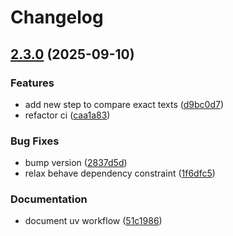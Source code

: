 # Changelog

## [2.3.0](https://github.com/jefersondaniel/behave-web-api/compare/2.0.0...v2.3.0) (2025-09-10)


### Features

* add new step to compare exact texts ([d9bc0d7](https://github.com/jefersondaniel/behave-web-api/commit/d9bc0d7c8d933440ed68d53b31203d68d39dce6c))
* refactor ci ([caa1a83](https://github.com/jefersondaniel/behave-web-api/commit/caa1a8336d6b8027d244d20125471b8325275da2))


### Bug Fixes

* bump version ([2837d5d](https://github.com/jefersondaniel/behave-web-api/commit/2837d5dd233374bcdcdfb3cb49d13e3e407bdf82))
* relax behave dependency constraint ([1f6dfc5](https://github.com/jefersondaniel/behave-web-api/commit/1f6dfc5b1c7cfa02eb1de0861f58636bf13fee1e))


### Documentation

* document uv workflow ([51c1986](https://github.com/jefersondaniel/behave-web-api/commit/51c19869ee49bc52da0d1426c04860839d241981))
